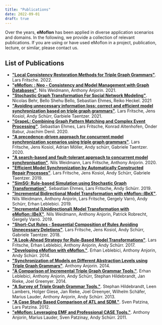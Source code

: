 ```yaml
---
title: "Publications"
date: 2022-09-01
draft: true
---
```


Over the years, **eMoflon** has been applied in diverse application scenarios and domains.
In the following, we provide a collection of relevant publications.
If you are using or have used eMoflon in a project, publication, lecture, or similar, please contact us.

## List of Publications

- [**"Local Consistency Restoration Methods for Triple Graph Grammars"**](https://tuprints.ulb.tu-darmstadt.de/21443/). Lars Fritsche. 2022.
- [**"eMoflon: : Neo - Consistency and Model Management with Graph Databases"**](http://ceur-ws.org/Vol-2999/bxpaper5.pdf). Nils Weidmann, Anthony Anjorin. 2021.
- [**"Stochastic Graph Transformation For Social Network Modeling"**](https://arxiv.org/pdf/2112.11034v1). Nicolas Behr, Bello Shehu Bello, Sebastian Ehmes, Reiko Heckel. 2021
- [**"Avoiding unnecessary information loss: correct and efficient model synchronization based on triple graph grammars"**](https://doi.org/10.1007/s10009-020-00588-7). Lars Fritsche, Jens Kosiol, Andy Schürr, Garbiele Taentzer. 2021.
- [**"GrapeL: Combining Graph Pattern Matching and Complex Event Processing"**](https://link.springer.com/content/pdf/10.1007/978-3-030-58167-1.pdf). Sebastian Ehmes, Lars Fritsche, Konrad Altenhofen, Önder Babur, Joachim Denil.  2020.
- [**"A precedence-driven approach for concurrent model synchronization scenarios using triple graph grammars"**](https://doi.org/10.1145/3426425.3426931). Lars Fritsche, Jens Kosiol, Adrian Möller, Andy schürr, Gabriele Taentzer. 2020.
- [**"A search-based and fault-tolerant approach to concurrent model synchronisation"**](https://doi.org/10.1145/3426425.3426932). Nils Weidmann, Lars Fritsche, Anthony Anjorin. 2020.
- [**"Efficient Model Synchronization by Automatically Constructed Repair Processes"**](https://doi.org/10.1007/978-3-030-16722-6_7). Lars Fritsche, Jens Kosiol, Andy Schürr, Gabriele Taentzer. 2019.
- [**"SimSG: Rule-based Simulation using Stochastic Graph Transformation"**](http://www.jot.fm/issues/issue_2019_03/article1.pdf). Sebastian Ehmes, Lars Fritsche, Andy Schürr. 2019.
- [**"Incremental Bidirectional Model Transformation with eMoflon::IBeX"**](http://ceur-ws.org/Vol-2355/paper4.pdf). Nils Weidmann, Anthony Anjorin, Lars Fritsche, Gergely Varró, Andy Schürr, Erhan Leblebici. 2019.
- [**"Incremental (Unidirectional) Model Transformation with eMoflon::IBeX"**](https://link.springer.com/content/pdf/10.1007%2F978-3-030-23611-3_8.pdf). Nils Weidmann, Anthony Anjorin, Patrick Robrecht, Gergely Varró. 2019.
- [**"Short-Cut Rules - Sequential Composition of Rules Avoiding Unnecessary Deletions"**](https://doi.org/10.1007/978-3-030-04771-9_30). Lars Fritsche, Jens Kosiol, Andy Schürr, Gabriele Taentzer. 2018.
- [**"A Look-Ahead Strategy for Rule-Based Model Transformations"**](http://ceur-ws.org/Vol-2019/me_1.pdf). Lars Fritsche, Erhan Leblebici, Anthony Anjorin, Andy Schürr. 2017.
- [**"Developing eMoflon with eMoflon."**](https://doi.org/10.1007/978-3-319-08789-4_10). Erhan Leblebici, Anthony Anjorin, Andy Schürr. 2014.
- [**"Synchronization of Models on Different Abstraction Levels using Triple Graph Grammars"**](https://tuprints.ulb.tu-darmstadt.de/4399/). Anthony Anjorin. 2014.
- [**"A Comparison of Incremental Triple Graph Grammar Tools."**](https://journal.ub.tu-berlin.de/eceasst/article/view/939). Erhan Leblebici, Anthony Anjorin, Andy Schürr, Stephan Hildebrandt, Jan Rieke, Joel Greenyer. 2014.
- [**"A Survey of Triple Graph Grammar Tools."**](https://journal.ub.tu-berlin.de/eceasst/article/view/865/0). Stephan Hildebrandt, Leen Lambers, Holger Giese, Jan Rieke, Joel Greenyer, Wilhelm Schäfer, Marius Lauder, Anthony Anjorin, Andy Schürr. 2013.
- [**"A Case Study Based Comparison of ATL and SDM."**](https://dx.doi.org/10.1007/978-3-642-34176-2_18). Sven Patzina, Lars Patzina. 2012.
- [**"eMoflon: Leveraging EMF and Professional CASE Tools."**](https://cs.emis.de/LNI/Proceedings/Proceedings192/281.pdf). Anthony Anjorin, Marius Lauder, Sven Patzinay, Andy Schürr. 2011.
